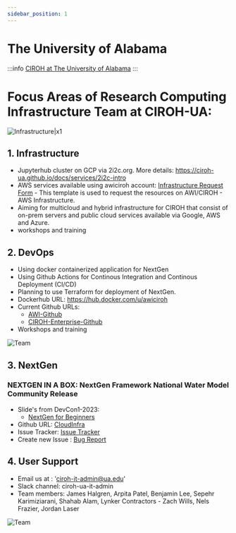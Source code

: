 ```yaml
---
sidebar_position: 1
---
```


# The University of Alabama


:::info
<a href="https://ciroh.ua.edu">CIROH at The University of Alabama</a>
:::


# Focus Areas of Research Computing Infrastructure Team at CIROH-UA:
![Infrastructure|x1](../../../build/img/infra.png)

## 1. Infrastructure
- Jupyterhub cluster on GCP via 2i2c.org. More details: https://ciroh-ua.github.io/docs/services/2i2c-intro
- AWS services available using awiciroh account: [Infrastructure Request Form](https://github.com/CIROH-UA/CloudInfra/issues/new?assignees=&labels=infrastructure&projects=&template=aws_infrastructure_request.md&title=) - This template is used to request the resources on AWI/CIROH - AWS Infrastructure.
- Aiming for multicloud and hybrid infrastructure for CIROH that consist of on-prem servers and public cloud services available via Google, AWS and Azure.
- workshops and training


## 2. DevOps

- Using docker containerized application for NextGen
- Using Github Actions for Continous Integration and Continous Deployment (CI/CD)
- Planning to use Terraform for deployment of NextGen.
- Dockerhub URL: https://hub.docker.com/u/awiciroh
- Current Github URLs:
    - [AWI-Github](https://github.com/AlabamaWaterInstitute)
    - [CIROH-Enterprise-Github](https://github.com/CIROH-UA/)
- Workshops and training

![Team](../../../build/img/devops-1.png)

## 3. NextGen

### NEXTGEN IN A BOX: NextGen Framework National Water Model Community Release
- Slide's from DevCon1-2023:
    - [NextGen for Beginners](https://github.com/CIROH-UA/Conferences/tree/main/CIROHdevCon23)
- Github URL: [CloudInfra](https://github.com/AlabamaWaterInstitute/CloudInfra)
- Issue Tracker: [Issue Tracker](https://github.com/CIROH-UA/CloudInfra/issues/)
- Create new Issue : [Bug Report](https://github.com/CIROH-UA/CloudInfra/issues/new?assignees=&labels=bug&projects=&template=bug_report.md&title=)

## 4. User Support
- Email us at : 'ciroh-it-admin@ua.edu'
- Slack channel: ciroh-ua-it-admin
- Team members: James Halgren, Arpita Patel, Benjamin Lee, Sepehr Karimiziarani, Shahab Alam, Lynker Contractors - Zach Wills, Nels Frazier, Jordan Laser

![Team](../../../build/img/team.jpeg)
